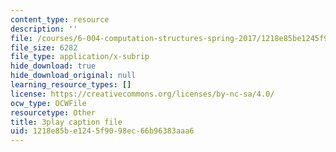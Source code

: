 ```yaml
---
content_type: resource
description: ''
file: /courses/6-004-computation-structures-spring-2017/1218e85be1245f9098ec66b96383aaa6_EnmOjVUSfdY.vtt
file_size: 6282
file_type: application/x-subrip
hide_download: true
hide_download_original: null
learning_resource_types: []
license: https://creativecommons.org/licenses/by-nc-sa/4.0/
ocw_type: OCWFile
resourcetype: Other
title: 3play caption file
uid: 1218e85b-e124-5f90-98ec-66b96383aaa6
---
```

